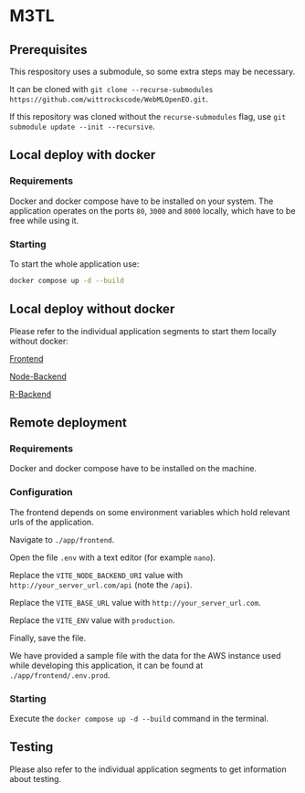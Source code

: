 # M3TL

## Prerequisites

This respository uses a submodule, so some extra steps may be necessary.

It can be cloned with `git clone --recurse-submodules https://github.com/wittrockscode/WebMLOpenEO.git`.

If this repository was cloned without the `recurse-submodules` flag, use `git submodule update --init --recursive`.


## Local deploy with docker

### Requirements

Docker and docker compose have to be installed on your system.
The application operates on the ports `80`, `3000` and `8000` locally, which have to be free while using it.

### Starting

To start the whole application use:

```bash
docker compose up -d --build
```


## Local deploy without docker

Please refer to the individual application segments to start them locally without docker:

[Frontend](app/frontend/README.md)

[Node-Backend](app/node-backend/README.md)

[R-Backend](app/r_backend/README.md)



## Remote deployment

### Requirements

Docker and docker compose have to be installed on the machine.

### Configuration

The frontend depends on some environment variables which hold relevant urls of the application.

Navigate to `./app/frontend`.

Open the file `.env` with a text editor (for example `nano`).

Replace the `VITE_NODE_BACKEND_URI` value with `http://your_server_url.com/api` (note the `/api`).

Replace the `VITE_BASE_URL` value with `http://your_server_url.com`.

Replace the `VITE_ENV` value with `production`.

Finally, save the file.


We have provided a sample file with the data for the AWS instance used while developing this application, it can be found at `./app/frontend/.env.prod`.

### Starting

Execute the `docker compose up -d --build` command in the terminal.

## Testing

Please also refer to the individual application segments to get information about testing.
